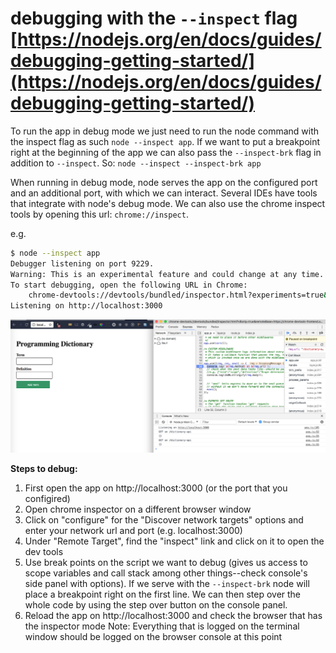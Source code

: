 # debugging with the `--inspect` flag [https://nodejs.org/en/docs/guides/debugging-getting-started/](https://nodejs.org/en/docs/guides/debugging-getting-started/)

To run the app in debug mode we just need to run the node command with the inspect flag as such `node --inspect app`. If we want to put a breakpoint right at the beginning of the app we can also pass the `--inspect-brk` flag in addition to `--inspect`.
So: `node --inspect --inspect-brk app`

When running in debug mode, node serves the app on the configured port and an additional port, with which we can interact.
 Several IDEs have tools that integrate with node's debug mode. We can also use the chrome inspect tools by opening this url: `chrome://inspect`.

e.g.
```bash
$ node --inspect app
Debugger listening on port 9229.
Warning: This is an experimental feature and could change at any time.
To start debugging, open the following URL in Chrome:
    chrome-devtools://devtools/bundled/inspector.html?experiments=true&v8only=true&ws=127.0.0.1:9229/758920b1-952b-4e6a-9757-e8ef0ce2d032
Listening on http://localhost:3000
```

![node chrome inspect](img/node-chrome-inspect.png)

__Steps to debug:__
1. First open the app on http://localhost:3000 (or the port that you configired)
2. Open chrome inspector on a different browser window
3. Click on "configure" for the "Discover network targets" options and enter your network url and port (e.g. localhost:3000)
4. Under "Remote Target", find the "inspect" link and click on it to open the dev tools
5. Use break points on the script we want to debug (gives us access to scope variables and call stack among other things--check console's side panel with options). If we serve with the `--inspect-brk` node will place a breakpoint right on the first line. We can then step over the whole code by using the step over button on the console panel.
5. Reload the app on http://localhost:3000 and check the browser that has the inspector mode
Note: Everything that is logged on the terminal window should be logged on the browser console at this point

